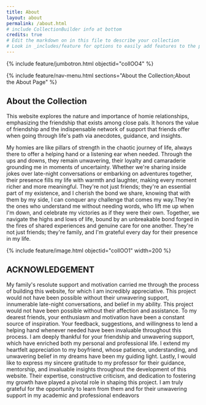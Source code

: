 ```yaml
---
title: About
layout: about
permalink: /about.html
# include CollectionBuilder info at bottom
credits: true
# Edit the markdown on in this file to describe your collection
# Look in _includes/feature for options to easily add features to the page
---
```


{% include feature/jumbotron.html objectid="collOO4" %}

{% include feature/nav-menu.html sections="About the Collection;About the About Page" %}

## About the Collection

This website explores the nature and importance of homie relationships, emphasizing the friendship that exists among close pals. It honors the value of friendship and the indispensable network of support that friends offer when going through life's path via anecdotes, guidance, and insights.

My homies are like pillars of strength in the chaotic journey of life, always there to offer a helping hand or a listening ear when needed. Through the ups and downs, they remain unwavering, their loyalty and camaraderie grounding me in moments of uncertainty. Whether we're sharing inside jokes over late-night conversations or embarking on adventures together, their presence fills my life with warmth and laughter, making every moment richer and more meaningful. They're not just friends; they're an essential part of my existence, and I cherish the bond we share, knowing that with them by my side, I can conquer any challenge that comes my way.They're the ones who understand me without needing words, who lift me up when I'm down, and celebrate my victories as if they were their own. Together, we navigate the highs and lows of life, bound by an unbreakable bond forged in the fires of shared experiences and genuine care for one another. They're not just friends; they're family, and I'm grateful every day for their presence in my life.

{% include feature/image.html objectid="collOO1" width=200 %}





## ACKNOWLEDGEMENT
My family's resolute support and motivation carried me through the process of building this website, for which I am incredibly appreciative. This project would not have been possible without their unwavering support, innumerable late-night conversations, and belief in my ability. This project would not have been possible without their affection and assistance.
To my dearest friends, your enthusiasm and motivation have been a constant source of inspiration. Your feedback, suggestions, and willingness to lend a helping hand whenever needed have been invaluable throughout this process. I am deeply thankful for your friendship and unwavering support, which have enriched both my personal and professional life.
I extend my heartfelt appreciation to my boyfriend, whose patience, understanding, and unwavering belief in my dreams have been my guiding light. Lastly, I would like to express my sincere gratitude to my professor for their guidance, mentorship, and invaluable insights throughout the development of this website. Their expertise, constructive criticism, and dedication to fostering my growth have played a pivotal role in shaping this project. I am truly grateful for the opportunity to learn from them and for their unwavering support in my academic and professional endeavors


